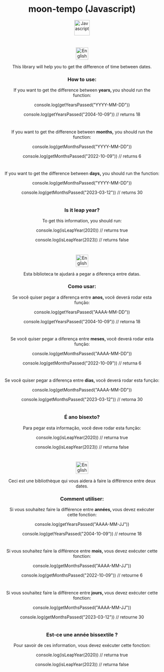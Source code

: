 <div align="center">

# moon-tempo (Javascript)

<img src="https://upload.wikimedia.org/wikipedia/commons/thumb/6/6a/JavaScript-logo.png/800px-JavaScript-logo.png" alt="Javascript" width="50">

<br>

#

<img src="https://cdn-icons-png.flaticon.com/512/8281/8281549.png" alt="English" width="40">
<p>This library will help you to get the difference of time between dates.</p>

### How to use:

<p>If you want to get the difference between <strong>years, </strong> you should run the function:</p>
<p>console.log(getYearsPassed("YYYY-MM-DD"))</p>
<p>console.log(getYearsPassed("2004-10-09")) // returns 18 </p>

#

<p>If you want to get the difference between <strong>months,</strong> you should run the function:</p>
<p>console.log(getMonthsPassed("YYYY-MM-DD"))</p>
<p>console.log(getMonthsPassed("2022-10-09")) // returns 6 </p>

#

<p>If you want to get the difference between <strong>days,</strong> you should run the function:</p>
<p>console.log(getMonthsPassed("YYYY-MM-DD"))</p>
<p>console.log(getMonthsPassed("2023-03-12")) // returns 30 </p>

#

### Is it leap year?

<p>To get this information, you should run:</p>
<p>console.log(isLeapYear(2020)) // returns true</p>
<p>console.log(isLeapYear(2023)) // returns false</p>

#

<img src="https://cdn-icons-png.flaticon.com/512/4087/4087479.png" alt="English" width="40">

<p>Esta biblioteca te ajudará a pegar a diferença entre datas.</p>

### Como usar:

<p>Se você quiser pegar a diferença entre <strong>anos, </strong> você deverá rodar esta função:</p>
<p>console.log(getYearsPassed("AAAA-MM-DD"))</p>
<p>console.log(getYearsPassed("2004-10-09")) // retorna 18 </p>

#

<p>Se você quiser pegar a diferença entre <strong>meses, </strong> você deverá rodar esta função:</p>
<p>console.log(getMonthsPassed("AAAA-MM-DD"))</p>
<p>console.log(getMonthsPassed("2022-10-09")) // returna 6 </p>

#

<p>Se você quiser pegar a diferença entre <strong>dias, </strong> você deverá rodar esta função:</p>
<p>console.log(getMonthsPassed("AAAA-MM-DD"))</p>
<p>console.log(getMonthsPassed("2023-03-12")) // retorna 30 </p>

#

### É ano bisexto?

<p>Para pegar esta informação, você deve rodar esta função:</p>
<p>console.log(isLeapYear(2020)) // returna true</p>
<p>console.log(isLeapYear(2023)) // returna false</p>

#

<img src="https://cdn-icons-png.flaticon.com/512/330/330490.png" alt="English" width="40">

<p>Ceci est une bibliothèque qui vous aidera à faire la différence entre deux dates.</p>

### Comment utiliser:

<p>Si vous souhaitez faire la différence entre <strong>années, </strong>vous devez exécuter cette fonction:</p>
<p>console.log(getYearsPassed("AAAA-MM-JJ"))</p>
<p>console.log(getYearsPassed("2004-10-09")) // retourne 18 </p>

#

<p>Si vous souhaitez faire la différence entre <strong>mois, </strong>vous devez exécuter cette fonction:</p>
<p>console.log(getMonthsPassed("AAAA-MM-JJ"))</p>
<p>console.log(getMonthsPassed("2022-10-09")) // retourne 6 </p>

#

<p>Si vous souhaitez faire la différence entre <strong>jours, </strong>vous devez exécuter cette fonction:</p>
<p>console.log(getMonthsPassed("AAAA-MM-JJ"))</p>
<p>console.log(getMonthsPassed("2023-03-12")) // retourne 30 </p>

#

### Est-ce une année bissextile ?

<p>Pour savoir de ces information, vous devez exécuter cette fonction:</p>
<p>console.log(isLeapYear(2020)) // returna true</p>
<p>console.log(isLeapYear(2023)) // returna false</p>

#

</div>
